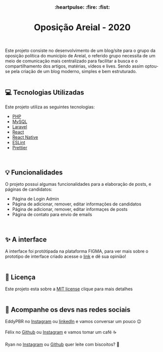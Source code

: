 <br />
<h3 align="center">:heartpulse: :fire: :fist:</h3>
<h1 align="center" decoration="none"> Oposição Areial - 2020 </h1>
<br />

Este projeto consiste no desenvolvimento de um blog/site para o grupo da oposição política do município de Areial,
o referido grupo necessita de um meio de comunicação mais centralizado para facilitar a busca e o compartilhamento dos
artigos, matérias, vídeos e lives. Sendo assim optou-se pela criação de um blog moderno, simples e bem estruturado.
<br />
<br />

## :computer: Tecnologias Utilizadas

Este projeto utiliza as seguintes tecnologias:

- [PHP](https://www.php.net/)
- [MySQL](https://www.mysql.com/)
- [Laravel](https://laravel.com/)
- [React](https://reactjs.org/)
- [React Native](https://reactnative.dev/)
- [ESLint](https://eslint.org/)
- [Prettier](https://prettier.io/)
<br />

## :bulb: Funcionalidades

O projeto possui algumas funcionalidades para a elaboração de posts, e páginas de candidatos:

- Página de Login Admin
- Página de adicionar, remover, editar informações de candidatos
- Página de adicionar, remover, editar informaçes de posts
- Página de contato para envio de emails
<br />

## :sparkles: A interface

A interface foi protótipada na plataforma FIGMA, para ver mais sobre o prototipo de interface criado acesse o 
[link](https://www.figma.com/file/A4RMYWEIAJpsQB0QhdwL1k/Oposicao-Areial?node-id=0%3A1) e dê sua opinião!
<br />
<br /> 

## :memo: Licença

Este projeto esta sobre a [MIT license](LICENSE) clique para mais detalhes
<br />
<br />

## :wave: Acompanhe os devs nas redes sociais

EddyPBR no [Instagram](https://www.instagram.com/edvaldo_junior_dev/) ou [linkedIn](https://www.linkedin.com/in/edvaldojuniordev/) e vamos conversar um pouco :wink: <br /><br />
Félix no [Github](https://github.com/felixvicent) ou [Instagram](https://www.instagram.com/felps1306/) e vamos tomar um café :coffee: <br /><br />
Ryan no [Instagram](https://www.instagram.com/ryanlima.dev/) ou [Github](https://github.com/ScriptRyan) quer leite com biscoitos? :cookie:
<br />
